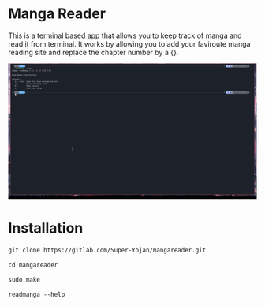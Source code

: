 # Manga Reader

This is a terminal based app that allows you to keep track of manga and read it from terminal.
It works by allowing you to add your faviroute manga reading site and replace the chapter number
by a {}.


![](example.gif)


# Installation

```
git clone https://gitlab.com/Super-Yojan/mangareader.git
```

```
cd mangareader
```

```
sudo make
```

```
readmanga --help
```


